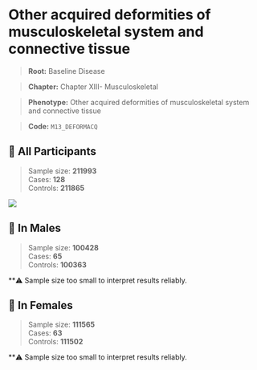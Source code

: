 # Other acquired deformities of musculoskeletal system and connective tissue

> **Root:** Baseline Disease  

> **Chapter:** Chapter XIII- Musculoskeletal  

> **Phenotype:** Other acquired deformities of musculoskeletal system and connective tissue  

> **Code:** `M13_DEFORMACQ`

## 🧪 All Participants  
> Sample size: **211993**  
> Cases: **128**  
> Controls: **211865**
<img src="/Disease/Figures/ALL/Baseline/M13_DEFORMACQ.png"/>
<CsvTable src="/Disease_Data/ALL/Baseline/LG_M13_DEFORMACQ.csv" label="🔍 View full results" />

## 👨 In Males  
> Sample size: **100428**  
> Cases: **65**  
> Controls: **100363**

**⚠️ Sample size too small to interpret results reliably.

## 👩 In Females  
> Sample size: **111565**  
> Cases: **63**  
> Controls: **111502**

**⚠️ Sample size too small to interpret results reliably.
